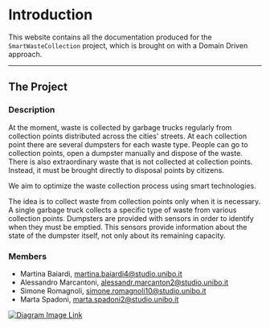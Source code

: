 # Introduction 

This website contains all the documentation produced for the ```SmartWasteCollection``` project, which is brought on 
with a Domain Driven approach.

----

## The Project

### Description
At the moment, waste is collected by garbage trucks regularly from collection points distributed across the cities' streets.
At each collection point there are several dumpsters for each waste type. 
People can go to collection points, open a dumpster manually and dispose of the waste.
There is also extraordinary waste that is not collected at collection points.
Instead, it must be brought directly to disposal points by citizens.

We aim to optimize the waste collection process using smart technologies.

The idea is to collect waste from collection points only when it is necessary.
A single garbage truck collects a specific type of waste from various collection points.
Dumpsters are provided with sensors in order to identify when they must be emptied.
This sensors provide information about the state of the dumpster itself, not only about its remaining capacity.

### Members
* Martina Baiardi, martina.baiardi4@studio.unibo.it
* Alessandro Marcantoni, alessandr.marcanton2@studio.unibo.it
* Simone Romagnoli, simone.romagnoli10@studio.unibo.it
* Marta Spadoni, marta.spadoni2@studio.unibo.it

[![Diagram Image Link](https://tinyurl.com/y4zfsk36)](https://tinyurl.com/y4zfsk36)<!--![Diagram Image Link](./domain-analysis/app-use-case.pm.puml)-->